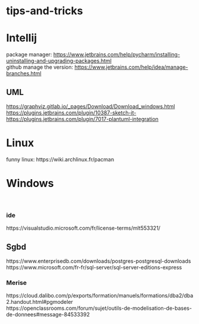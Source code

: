 # tips-and-tricks
<H1>Intellij</H1>

package manager:
https://www.jetbrains.com/help/pycharm/installing-uninstalling-and-upgrading-packages.html<br>
github manage the version:
https://www.jetbrains.com/help/idea/manage-branches.html<br>
<H2>UML</H2>

https://graphviz.gitlab.io/_pages/Download/Download_windows.html<br>
https://plugins.jetbrains.com/plugin/10387-sketch-it-<br>
https://plugins.jetbrains.com/plugin/7017-plantuml-integration<br>

<H1>Linux</H1>
funny linux:
https://wiki.archlinux.fr/pacman

<h1>Windows</h1><br>
<h3>ide</h3>
https://visualstudio.microsoft.com/fr/license-terms/mlt553321/<br>

<h2>Sgbd</h2>
https://www.enterprisedb.com/downloads/postgres-postgresql-downloads<br>
https://www.microsoft.com/fr-fr/sql-server/sql-server-editions-express<br>

<h3>Merise</h3>
https://cloud.dalibo.com/p/exports/formation/manuels/formations/dba2/dba2.handout.html#pgmodeler<br>
https://openclassrooms.com/forum/sujet/outils-de-modelisation-de-bases-de-donnees#message-84533392<br>

